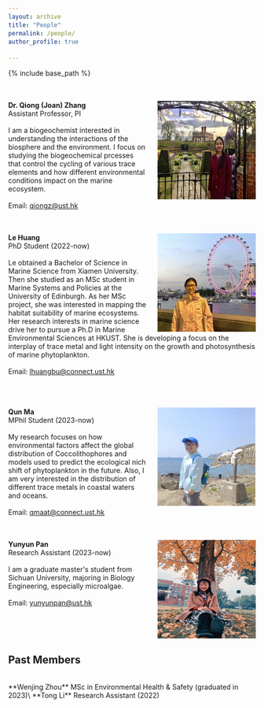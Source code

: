 ```yaml
---
layout: archive
title: "People"
permalink: /people/
author_profile: true

---
```


{% include base_path %}

<br/><br/>
<img align="right" style="float: right; padding-left: 20px;" src="/images/Joanzhang2.png" width="200" height="200">  **Dr. Qiong (Joan) Zhang**
<br/>
Assistant Professor, PI 
<br/><br/>
I am a biogeochemist interested in understanding the interactions of the biosphere and the environment. I focus on studying the biogeochemical prcesses that control the cycling of various trace elements and how different environmental conditions impact on the marine ecosystem.
<br/><br/>
Email: [qiongz@ust.hk](mailto:qiongz@ust.hk) &nbsp; &nbsp; &nbsp; 

<br/><br/>
<img align="right" style="float: right; padding-left: 20px;" src="/images/huangle.png" width="200" height="200">  **Le Huang**
<br/>
PhD Student (2022-now)
<br/><br/>
Le obtained a Bachelor of Science in Marine Science from Xiamen University. Then she studied as an MSc student in Marine Systems and Policies at the University of Edinburgh. As her MSc project, she was interested in mapping the habitat suitability of marine ecosystems. Her research interests in marine science drive her to pursue a Ph.D in Marine Environmental Sciences at HKUST. She is developing a focus on the interplay of trace metal and light intensity on the growth and photosynthesis of marine phytoplankton.
<br/><br/>
Email: [lhuangbu@connect.ust.hk](mailto:lhuangbu@connect.ust.hk) &nbsp; &nbsp; &nbsp;  

<br/><br/><br/>
<img align="right" style="float: right; padding-left: 20px;" src="/images/Maqun.jpg" width="200" height="200">  **Qun Ma**
<br/>
MPhil Student (2023-now)
<br/><br/>
My research focuses on how environmental factors affect the global distribution of Coccolithophores and models used to predict the ecological nich shift of phytoplankton in the future. Also, I am very interested in the distribution of different trace metals in coastal waters and oceans.
<br/><br/>
Email: [qmaat@connect.ust.hk](mailto:qmaat@connect.ust.hk) &nbsp; &nbsp; &nbsp; 

<br/><br/>
<img align="right" style="float: right; padding-left: 20px;" src="/images/Panyunyun.png" width="200" height="200">  **Yunyun Pan**
<br/>
Research Assistant (2023-now)
<br/><br/>
I am a graduate master's student from Sichuan University, majoring in Biology Engineering, especially microalgae. 
<br/><br/>
Email: [yunyunpan@ust.hk](mailto:yunyunpan@ust.hk) &nbsp; &nbsp; &nbsp; 

<br/><br/><br/>

## Past Members
<br/>
**Wenjing Zhou** MSc in Environmental Health & Safety (graduated in 2023)\
**Tong Li** Research Assistant (2022)







